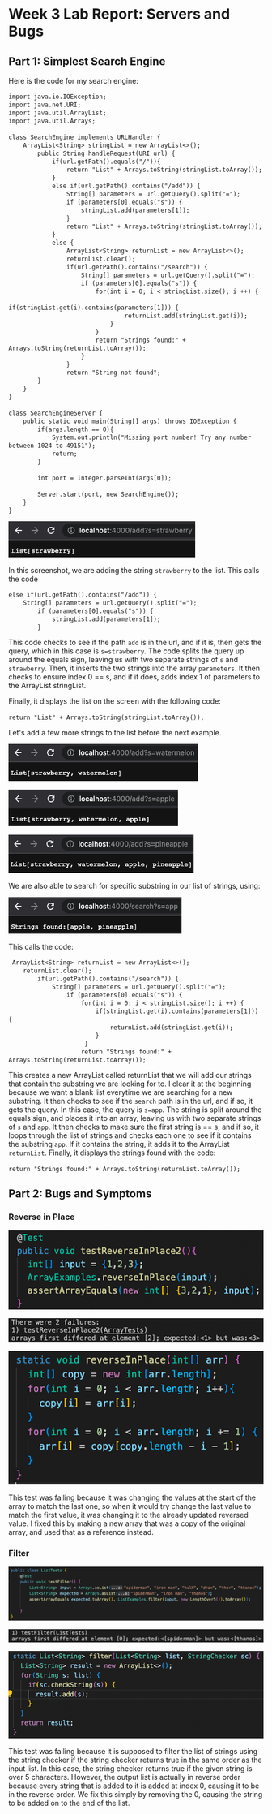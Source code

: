 # Week 3 Lab Report: Servers and Bugs

## Part 1: Simplest Search Engine

Here is the code for my search engine:
```
import java.io.IOException;
import java.net.URI;
import java.util.ArrayList;
import java.util.Arrays;

class SearchEngine implements URLHandler {
    ArrayList<String> stringList = new ArrayList<>();
        public String handleRequest(URI url) {
            if(url.getPath().equals("/")){
                return "List" + Arrays.toString(stringList.toArray());
            }
            else if(url.getPath().contains("/add")) {
                String[] parameters = url.getQuery().split("=");
                if (parameters[0].equals("s")) {
                    stringList.add(parameters[1]);
                }
                return "List" + Arrays.toString(stringList.toArray());
            }
            else {
                ArrayList<String> returnList = new ArrayList<>();
                returnList.clear();
                if(url.getPath().contains("/search")) {
                    String[] parameters = url.getQuery().split("=");
                    if (parameters[0].equals("s")) {
                        for(int i = 0; i < stringList.size(); i ++) {
                            if(stringList.get(i).contains(parameters[1])) {
                                returnList.add(stringList.get(i));
                            }
                        }
                        return "Strings found:" + Arrays.toString(returnList.toArray());
                    }
                }
                return "String not found";
        }
    }
}

class SearchEngineServer {
    public static void main(String[] args) throws IOException {
        if(args.length == 0){
            System.out.println("Missing port number! Try any number between 1024 to 49151");
            return;
        }

        int port = Integer.parseInt(args[0]);

        Server.start(port, new SearchEngine());
    }
}
```
 ![image](strawberryAdd.png)

In this screenshot, we are adding the string `strawberry` to the list. This calls the code
```
else if(url.getPath().contains("/add")) {
    String[] parameters = url.getQuery().split("=");
        if (parameters[0].equals("s")) {
            stringList.add(parameters[1]);
        }
```
This code checks to see if the path `add` is in the url, and if it is, then gets the query, which in this case is `s=strawberry`. The code splits the query up around the equals sign, leaving us with two separate strings of `s` and `strawberry`. Then, it inserts the two strings into the array `parameters`. It then checks to ensure index 0 == s, and if it does, adds index 1 of parameters to the ArrayList stringList.

Finally, it displays the list on the screen with the following code:

`return "List" + Arrays.toString(stringList.toArray());`

Let's add a few more strings to the list before the next example.

![image](watermelonAdd.png)

![image](appleAdd.png)

![image](pineappleAdd.png)

We are also able to search for specific substring in our list of strings, using: 

![image](appSearch.png)

This calls the code:
```
 ArrayList<String> returnList = new ArrayList<>();
    returnList.clear();
        if(url.getPath().contains("/search")) {
            String[] parameters = url.getQuery().split("=");
                if (parameters[0].equals("s")) {
                    for(int i = 0; i < stringList.size(); i ++) {
                        if(stringList.get(i).contains(parameters[1])) {
                            returnList.add(stringList.get(i));
                        }
                     }
                    return "Strings found:" + Arrays.toString(returnList.toArray());
```
This creates a new ArrayList called returnList that we will add our strings that contain the substring we are looking for to. I clear it at the beginning because we want a blank list everytime we are searching for a new substring. It then checks to see if the `search` path is in the url, and if so, it gets the query. In this case, the query is `s=app`. The string is split around the equals sign, and places it into an array, leaving us with two separate strings of `s` and `app`. It then checks to make sure the first string is == s, and if so, it loops through the list of strings and checks each one to see if it contains the substring `app`. If it contains the string, it adds it to the ArrayList `returnList`. Finally, it displays the strings found with the code:

`return "Strings found:" + Arrays.toString(returnList.toArray());`

## Part 2: Bugs and Symptoms

### Reverse in Place

![image](reverseInPlace.png)

![image](reverseInPlace2.png)

![image](reverseInPlace3.png)

This test was failing because it was changing the values at the start of the array to match the last one, so when it would try change the last value to match the first value, it was changing it to the already updated reversed value. I fixed this by making a new array that was a copy of the original array, and used that as a reference instead.

### Filter

![image](filter.png)

![image](filter2.png)

![image](filter3.png)

This test was failing because it is supposed to filter the list of strings using the string checker if the string checker returns true in the same order as the input list. In this case, the string checker returns true if the given string is over 5 characters. However, the output list is actually in reverse order because every string that is added to it is added at index 0, causing it to be in the reverse order. We fix this simply by removing the 0, causing the string to be added on to the end of the list. 